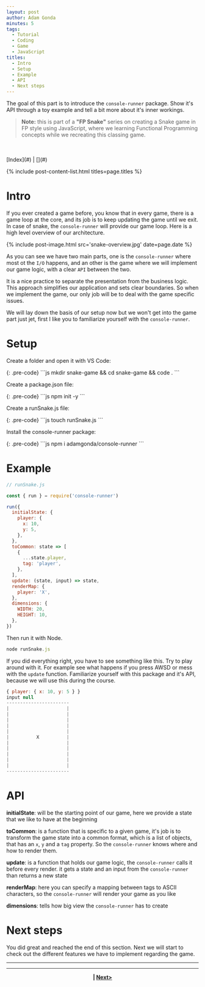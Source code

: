 ```yaml
---
layout: post
author: Adam Gonda
minutes: 5
tags:
  - Tutorial
  - Coding
  - Game
  - JavaScript
titles:
  - Intro
  - Setup
  - Example
  - API
  - Next steps
---
```


The goal of this part is to introduce the `console-runner` package.
Show it's API through a toy example and tell a bit more about it's inner workings.

> **Note:**
this is part of a **"FP Snake"** series on creating a Snake game in FP style
using JavaScript, where we learning Functional Programming concepts
while we recreating this classing game.
<br>
<br>
[Index](#) | [<Prev](#) | [Next>](#)

{% include post-content-list.html titles=page.titles %}

# Intro

If you ever created a game before, you know that in every game, there is a
game loop at the core, and its job is to keep updating the game until we exit.
In case of snake, the `console-runner` will provide our game loop.
Here is a high level overview of our architecture.

{% include post-image.html
  src='snake-overview.jpg'
  date=page.date
%}

As you can see we have two main parts, one is the `console-runner`
where most ot the `I/O` happens, and an other is the game where we
will implement our game logic, with a clear `API` between the two.

It is a nice practice to separate the presentation
from the business logic. This approach simplifies
our application and sets clear boundaries.
So when we implement the game, our only job will be
to deal with the game specific issues.

We will lay down the basis of our setup now but
we won't get into the game part just jet, first I like you to
familiarize yourself with the `console-runner`.

# Setup

<p>Create a folder and open it with VS Code:</p>{: .pre-code}
```js
mkdir snake-game && cd snake-game && code .
```

<p>Create a package.json file:</p>{: .pre-code}
```js
npm init -y
```

<p>Create a runSnake.js file:</p>{: .pre-code}
```js
touch runSnake.js
```

<p>Install the console-runner package:</p>{: .pre-code}
```js
npm i adamgonda/console-runner
```

# Example

```js
// runSnake.js

const { run } = require('console-runner')

run({
  initialState: {
    player: {
      x: 10,
      y: 5,
    },
  },
  toCommon: state => [
    {
      ...state.player,
      tag: 'player',
    },
  ],
  update: (state, input) => state,
  renderMap: {
    player: 'X',
  },
  dimensions: {
    WIDTH: 20,
    HEIGHT: 10,
  },
})
```

Then run it with Node.

```js
node runSnake.js
```

If you did everything right, you have to see something like this.
Try to play around with it. For example see what happens
if you press AWSD or mess with the `update` function. Familiarize
yourself with this package and it's API, because we will use this during the course.

```js
{ player: { x: 10, y: 5 } }
input null
-----------------------
|                     |
|                     |
|                     |
|                     |
|                     |
|          X          |
|                     |
|                     |
|                     |
|                     |
|                     |
-----------------------
```

# API

**initialState**: will be the starting point of our game,
here we provide a state that we like to have at the
beginning

**toCommon**: is a function that is specific to a given game,
it's job is to transform the game state into a common format,
which is a list of objects, that has
an `x`, `y` and a `tag` property. So the `console-runner`
knows where and how to render them.

**update**: is a function that holds our game logic,
the `console-runner` calls it before every render.
it gets a state and an input from the
`console-runner` than returns a new state

**renderMap**: here you can specify a mapping between tags
to ASCII characters, so the `console-runner` will
render your game as you like

**dimensions**: tells how big view the `console-runner` has to create

# Next steps

You did great and reached the end of this section.
Next we will start to check out the
different features we have to implement regarding the game.

---
---

<p style="text-align: center">
<a href="#"><b><Prev</b></a> | <a href="#"><b>Next></b></a>
</p> 
